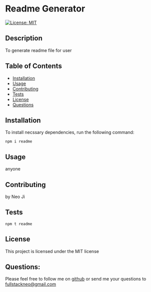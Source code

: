 # Readme Generator

  [![License: MIT](https://img.shields.io/badge/License-MIT-yellow.svg)](https://opensource.org/licenses/MIT)

  ## Description
  To generate readme file for user

  ## Table of Contents
  
  - [Installation](#installation)
  - [Usage](#usage)
  - [Contributing](#contributing)
  - [Tests](#tests)
  - [License](#license)
  - [Questions](#questions)


  ## Installation
  To install necssary dependencies, run the following command:
  ```
  npm i readme
  ```

  ## Usage
  anyone 
  
  ## Contributing
  by Neo Ji

  ## Tests

  ```
  npm t readme
  ```

  ## License

  This project is licensed under the MIT license
  
  ## Questions:

  Please feel free to follow me on [github](https://github.com/fullstackneo) or send me your questions to fullstackneo@gmail.com
  
    